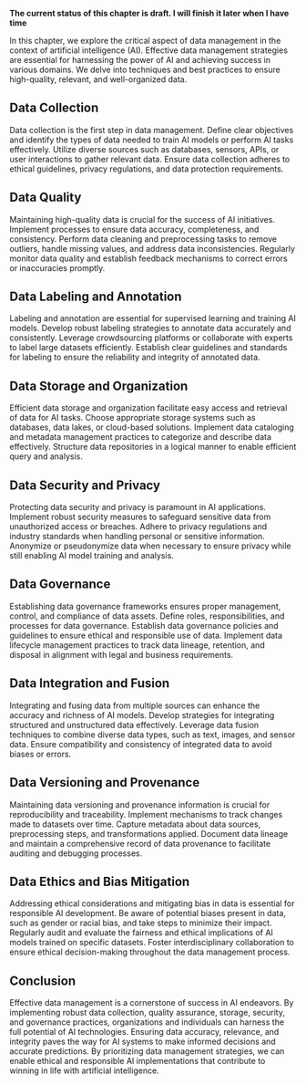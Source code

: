 **The current status of this chapter is draft. I will finish it later when I have time**

In this chapter, we explore the critical aspect of data management in the context of artificial intelligence (AI). Effective data management strategies are essential for harnessing the power of AI and achieving success in various domains. We delve into techniques and best practices to ensure high-quality, relevant, and well-organized data.

Data Collection
---------------

Data collection is the first step in data management. Define clear objectives and identify the types of data needed to train AI models or perform AI tasks effectively. Utilize diverse sources such as databases, sensors, APIs, or user interactions to gather relevant data. Ensure data collection adheres to ethical guidelines, privacy regulations, and data protection requirements.

Data Quality
------------

Maintaining high-quality data is crucial for the success of AI initiatives. Implement processes to ensure data accuracy, completeness, and consistency. Perform data cleaning and preprocessing tasks to remove outliers, handle missing values, and address data inconsistencies. Regularly monitor data quality and establish feedback mechanisms to correct errors or inaccuracies promptly.

Data Labeling and Annotation
----------------------------

Labeling and annotation are essential for supervised learning and training AI models. Develop robust labeling strategies to annotate data accurately and consistently. Leverage crowdsourcing platforms or collaborate with experts to label large datasets efficiently. Establish clear guidelines and standards for labeling to ensure the reliability and integrity of annotated data.

Data Storage and Organization
-----------------------------

Efficient data storage and organization facilitate easy access and retrieval of data for AI tasks. Choose appropriate storage systems such as databases, data lakes, or cloud-based solutions. Implement data cataloging and metadata management practices to categorize and describe data effectively. Structure data repositories in a logical manner to enable efficient query and analysis.

Data Security and Privacy
-------------------------

Protecting data security and privacy is paramount in AI applications. Implement robust security measures to safeguard sensitive data from unauthorized access or breaches. Adhere to privacy regulations and industry standards when handling personal or sensitive information. Anonymize or pseudonymize data when necessary to ensure privacy while still enabling AI model training and analysis.

Data Governance
---------------

Establishing data governance frameworks ensures proper management, control, and compliance of data assets. Define roles, responsibilities, and processes for data governance. Establish data governance policies and guidelines to ensure ethical and responsible use of data. Implement data lifecycle management practices to track data lineage, retention, and disposal in alignment with legal and business requirements.

Data Integration and Fusion
---------------------------

Integrating and fusing data from multiple sources can enhance the accuracy and richness of AI models. Develop strategies for integrating structured and unstructured data effectively. Leverage data fusion techniques to combine diverse data types, such as text, images, and sensor data. Ensure compatibility and consistency of integrated data to avoid biases or errors.

Data Versioning and Provenance
------------------------------

Maintaining data versioning and provenance information is crucial for reproducibility and traceability. Implement mechanisms to track changes made to datasets over time. Capture metadata about data sources, preprocessing steps, and transformations applied. Document data lineage and maintain a comprehensive record of data provenance to facilitate auditing and debugging processes.

Data Ethics and Bias Mitigation
-------------------------------

Addressing ethical considerations and mitigating bias in data is essential for responsible AI development. Be aware of potential biases present in data, such as gender or racial bias, and take steps to minimize their impact. Regularly audit and evaluate the fairness and ethical implications of AI models trained on specific datasets. Foster interdisciplinary collaboration to ensure ethical decision-making throughout the data management process.

Conclusion
----------

Effective data management is a cornerstone of success in AI endeavors. By implementing robust data collection, quality assurance, storage, security, and governance practices, organizations and individuals can harness the full potential of AI technologies. Ensuring data accuracy, relevance, and integrity paves the way for AI systems to make informed decisions and accurate predictions. By prioritizing data management strategies, we can enable ethical and responsible AI implementations that contribute to winning in life with artificial intelligence.
